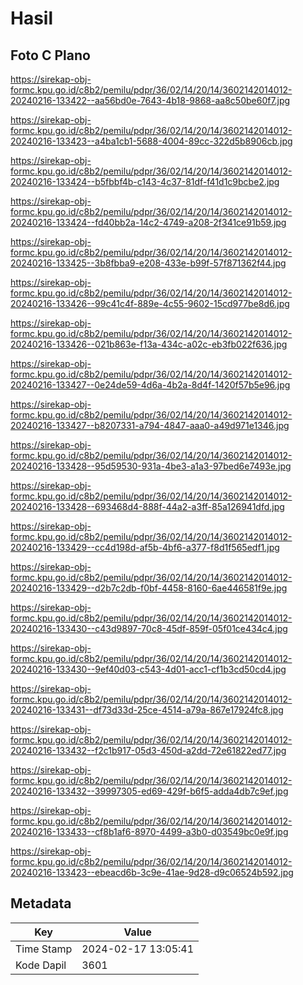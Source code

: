 # Hasil

## Foto C Plano

https://sirekap-obj-formc.kpu.go.id/c8b2/pemilu/pdpr/36/02/14/20/14/3602142014012-20240216-133422--aa56bd0e-7643-4b18-9868-aa8c50be60f7.jpg

https://sirekap-obj-formc.kpu.go.id/c8b2/pemilu/pdpr/36/02/14/20/14/3602142014012-20240216-133423--a4ba1cb1-5688-4004-89cc-322d5b8906cb.jpg

https://sirekap-obj-formc.kpu.go.id/c8b2/pemilu/pdpr/36/02/14/20/14/3602142014012-20240216-133424--b5fbbf4b-c143-4c37-81df-f41d1c9bcbe2.jpg

https://sirekap-obj-formc.kpu.go.id/c8b2/pemilu/pdpr/36/02/14/20/14/3602142014012-20240216-133424--fd40bb2a-14c2-4749-a208-2f341ce91b59.jpg

https://sirekap-obj-formc.kpu.go.id/c8b2/pemilu/pdpr/36/02/14/20/14/3602142014012-20240216-133425--3b8fbba9-e208-433e-b99f-57f871362f44.jpg

https://sirekap-obj-formc.kpu.go.id/c8b2/pemilu/pdpr/36/02/14/20/14/3602142014012-20240216-133426--99c41c4f-889e-4c55-9602-15cd977be8d6.jpg

https://sirekap-obj-formc.kpu.go.id/c8b2/pemilu/pdpr/36/02/14/20/14/3602142014012-20240216-133426--021b863e-f13a-434c-a02c-eb3fb022f636.jpg

https://sirekap-obj-formc.kpu.go.id/c8b2/pemilu/pdpr/36/02/14/20/14/3602142014012-20240216-133427--0e24de59-4d6a-4b2a-8d4f-1420f57b5e96.jpg

https://sirekap-obj-formc.kpu.go.id/c8b2/pemilu/pdpr/36/02/14/20/14/3602142014012-20240216-133427--b8207331-a794-4847-aaa0-a49d971e1346.jpg

https://sirekap-obj-formc.kpu.go.id/c8b2/pemilu/pdpr/36/02/14/20/14/3602142014012-20240216-133428--95d59530-931a-4be3-a1a3-97bed6e7493e.jpg

https://sirekap-obj-formc.kpu.go.id/c8b2/pemilu/pdpr/36/02/14/20/14/3602142014012-20240216-133428--693468d4-888f-44a2-a3ff-85a126941dfd.jpg

https://sirekap-obj-formc.kpu.go.id/c8b2/pemilu/pdpr/36/02/14/20/14/3602142014012-20240216-133429--cc4d198d-af5b-4bf6-a377-f8d1f565edf1.jpg

https://sirekap-obj-formc.kpu.go.id/c8b2/pemilu/pdpr/36/02/14/20/14/3602142014012-20240216-133429--d2b7c2db-f0bf-4458-8160-6ae446581f9e.jpg

https://sirekap-obj-formc.kpu.go.id/c8b2/pemilu/pdpr/36/02/14/20/14/3602142014012-20240216-133430--c43d9897-70c8-45df-859f-05f01ce434c4.jpg

https://sirekap-obj-formc.kpu.go.id/c8b2/pemilu/pdpr/36/02/14/20/14/3602142014012-20240216-133430--9ef40d03-c543-4d01-acc1-cf1b3cd50cd4.jpg

https://sirekap-obj-formc.kpu.go.id/c8b2/pemilu/pdpr/36/02/14/20/14/3602142014012-20240216-133431--df73d33d-25ce-4514-a79a-867e17924fc8.jpg

https://sirekap-obj-formc.kpu.go.id/c8b2/pemilu/pdpr/36/02/14/20/14/3602142014012-20240216-133432--f2c1b917-05d3-450d-a2dd-72e61822ed77.jpg

https://sirekap-obj-formc.kpu.go.id/c8b2/pemilu/pdpr/36/02/14/20/14/3602142014012-20240216-133432--39997305-ed69-429f-b6f5-adda4db7c9ef.jpg

https://sirekap-obj-formc.kpu.go.id/c8b2/pemilu/pdpr/36/02/14/20/14/3602142014012-20240216-133433--cf8b1af6-8970-4499-a3b0-d03549bc0e9f.jpg

https://sirekap-obj-formc.kpu.go.id/c8b2/pemilu/pdpr/36/02/14/20/14/3602142014012-20240216-133423--ebeacd6b-3c9e-41ae-9d28-d9c06524b592.jpg


## Metadata

| Key        | Value               |
| ---------- | ------------------- |
| Time Stamp | 2024-02-17 13:05:41 |
| Kode Dapil | 3601                |



